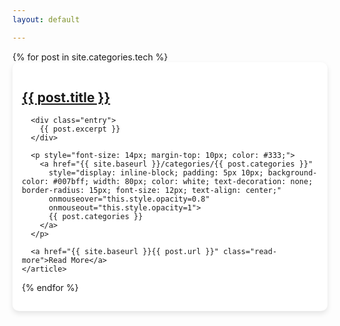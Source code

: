 ```yaml
---
layout: default

---
```


<div class="posts">
  {% for post in site.categories.tech %}
    <article class="post" style="background-color: white; border-radius: 10px; box-shadow: 0 4px 8px rgba(0, 0, 0, 0.1); padding: 15px; margin-bottom: 10px; transition: all 0.3s ease;">
      <h1><a href="{{ site.baseurl }}{{ post.url }}">{{ post.title }}</a></h1>

      <div class="entry">
        {{ post.excerpt }}
      </div>

      <p style="font-size: 14px; margin-top: 10px; color: #333;">
        <a href="{{ site.baseurl }}/categories/{{ post.categories }}" 
          style="display: inline-block; padding: 5px 10px; background-color: #007bff; width: 80px; color: white; text-decoration: none; border-radius: 15px; font-size: 12px; text-align: center;"
          onmouseover="this.style.opacity=0.8" 
          onmouseout="this.style.opacity=1">
          {{ post.categories }}
        </a>
      </p>

      <a href="{{ site.baseurl }}{{ post.url }}" class="read-more">Read More</a>
    </article>
  {% endfor %}
  
</div>